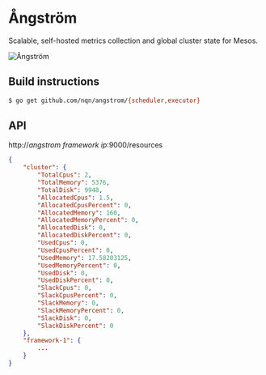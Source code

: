 Ångström
========

Scalable, self-hosted metrics collection and global cluster state for Mesos.

![Ångström](http://cl.ly/image/3P2301053q1a/angstrom.png)


## Build instructions

```bash
$ go get github.com/nqn/angstrom/{scheduler,executor}
```

## API

http://_angstrom framework ip_:9000/resources

```json
{
	"cluster": {
		"TotalCpus": 2,
		"TotalMemory": 5376,
		"TotalDisk": 9948,
		"AllocatedCpus": 1.5,
		"AllocatedCpusPercent": 0,
		"AllocatedMemory": 160,
		"AllocatedMemoryPercent": 0,
		"AllocatedDisk": 0,
		"AllocatedDiskPercent": 0,
		"UsedCpus": 0,
		"UsedCpusPercent": 0,
		"UsedMemory": 17.58203125,
		"UsedMemoryPercent": 0,
		"UsedDisk": 0,
		"UsedDiskPercent": 0,
		"SlackCpus": 0,
		"SlackCpusPercent": 0,
		"SlackMemory": 0,
		"SlackMemoryPercent": 0,
		"SlackDisk": 0,
		"SlackDiskPercent": 0
	},
	"framework-1": {
		...
	}
}
```

